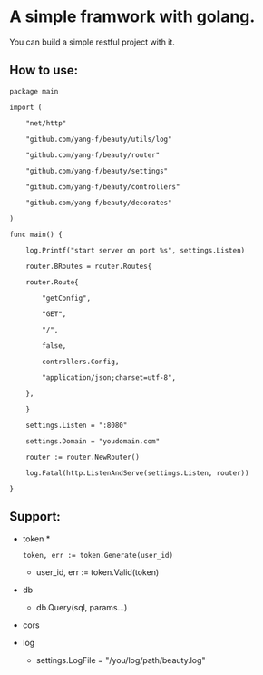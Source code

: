 A simple framwork with golang.
==============================

You can build a simple restful project with it.


How to use:
-------------------------------

```golang
package main

import (

    "net/http"

    "github.com/yang-f/beauty/utils/log"

    "github.com/yang-f/beauty/router"

    "github.com/yang-f/beauty/settings"

    "github.com/yang-f/beauty/controllers"

    "github.com/yang-f/beauty/decorates"

)

func main() {

    log.Printf("start server on port %s", settings.Listen)

    router.BRoutes = router.Routes{

	router.Route{

	    "getConfig",

	    "GET",

	    "/",

	    false,

	    controllers.Config,

	    "application/json;charset=utf-8",

	},

    }

    settings.Listen = ":8080"

    settings.Domain = "youdomain.com"

    router := router.NewRouter()

    log.Fatal(http.ListenAndServe(settings.Listen, router))

}
```

Support:
--------------------------

* token 
    * 
    ```golang
    token, err := token.Generate(user_id)
    ```
    * user_id, err := token.Valid(token)
* db
    * db.Query(sql, params...)
* cors

* log
    * settings.LogFile = "/you/log/path/beauty.log"
